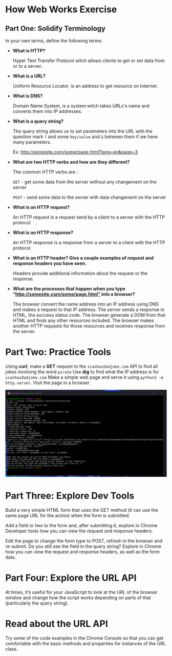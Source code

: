 # How Web Works Exercise

## Part One: Solidify Terminology

In your own terms, define the following terms:

- **What is HTTP?**
   
    Hyper Text Transfer Protocol witch allows clients to get or set data from or to a server.

- **What is a URL?**
    
    Uniform Resource Locator, is an address to get resource on Internet.

- **What is DNS?**
    
    Domain Name System, is a system witch takes URLs's name and converts them into IP addresses.

- **What is a query string?**
    
    The query string allows us to set parameters into the URL with the question mark ``?`` and some ``key/value`` and ``&`` between them if we have many parameters.
    
    Ex: http://somesite.com/some/page.html?lang=en&page=3

- **What are two HTTP verbs and how are they different?**

   The common HTTP verbs are :
 
   ``GET`` - get some data from the server without any changement on the server
 
   ``POST`` - send some data to the server with data changement on the server


- **What is an HTTP request?**

    An HTTP request is a request send by a client to a server with the HTTP protocol

- **What is an HTTP response?**
    
    An HTTP response is a response from a server to a client with the HTTP protocol

- **What is an HTTP header? Give a couple examples of request and response headers you have seen.**

    Headers provide additional information about the request or the response.
    
- **What are the processes that happen when you type “http://somesite.com/some/page.html” into a browser?**

    The browser convert the name address into an IP address using DNS and makes a request to that IP address.
    The server sends a response in HTML, the success status code. The browser generate a DOM from that HTML and finds any other resources included.
    The browser makes another HTTP requests for those resources and receives response from the server.

# Part Two: Practice Tools

Using **curl**, make a **GET** request to the ``icanhazdadjoke.com`` API to find all jokes involving the word ``pirate``
Use **dig** to find what the IP address is for ``icanhazdadjoke.com``
Make a simple web page and serve it using ``python3 -m http.server``. Visit the page in a browser.

![alt image](https://github.com/doumbiasoft/springboard-how-web-works-exercise/blob/main/curl.png)

# Part Three: Explore Dev Tools

Build a very simple HTML form that uses the GET method (it can use the same page URL for the action) when the form is submitted.

Add a field or two to the form and, after submitting it, explore in Chrome Developer tools how you can view the request and response headers.

Edit the page to change the form type to POST, refresh in the browser and re-submit. Do you still see the field in the query string? Explore in Chrome how you can view the request and response headers, as well as the form data.

# Part Four: Explore the URL API

At times, it’s useful for your JavaScript to look at the URL of the browser window and change how the script works depending on parts of that (particularly the query string).

# Read about the URL API

Try some of the code examples in the Chrome Console so that you can get comfortable with the basic methods and properties for instances of the URL class.
